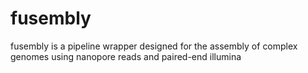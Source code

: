 # fusembly
fusembly is a pipeline wrapper designed for the assembly of complex genomes using nanopore reads and paired-end illumina
